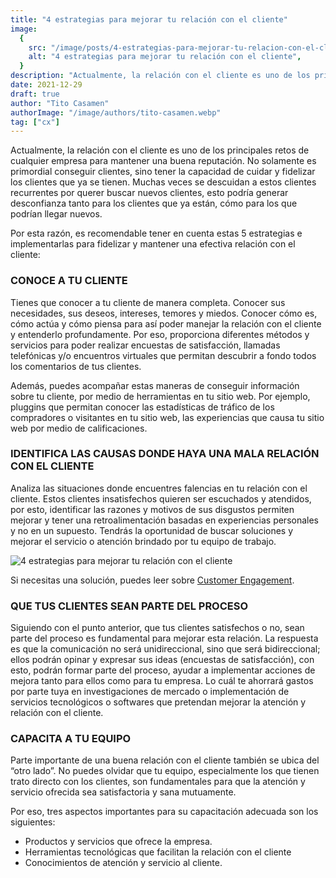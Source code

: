```yaml
---
title: "4 estrategias para mejorar tu relación con el cliente"
image:
  {
    src: "/image/posts/4-estrategias-para-mejorar-tu-relacion-con-el-cliente-1024x576.webp",
    alt: "4 estrategias para mejorar tu relación con el cliente",
  }
description: "Actualmente, la relación con el cliente es uno de los principales retos de cualquier empresa para mantener una buena reputación. No solamente es primordial conseguir clientes, sino tener la capacidad de cuidar y fidelizar los clientes que ya se tienen. "
date: 2021-12-29
draft: true
author: "Tito Casamen"
authorImage: "/image/authors/tito-casamen.webp"
tag: ["cx"]
---
```

Actualmente, la relación con el cliente es uno de los principales retos de cualquier empresa para mantener una buena reputación. No solamente es primordial conseguir clientes, sino tener la capacidad de cuidar y fidelizar los clientes que ya se tienen. Muchas veces se descuidan a estos clientes recurrentes por querer buscar nuevos clientes, esto podría generar desconfianza tanto para los clientes que ya están, cómo para los que podrían llegar nuevos.

Por esta razón, es recomendable tener en cuenta estas 5 estrategias e implementarlas para fidelizar y mantener una efectiva relación con el cliente:

### CONOCE A TU CLIENTE
Tienes que conocer a tu cliente de manera completa. Conocer sus necesidades, sus deseos, intereses, temores y miedos. Conocer cómo es, cómo actúa y cómo piensa para así poder manejar la relación con el cliente y entenderlo profundamente. Por eso, proporciona diferentes métodos y servicios para poder realizar encuestas de satisfacción, llamadas telefónicas y/o encuentros virtuales que permitan descubrir a fondo todos los comentarios de tus clientes.

Además, puedes acompañar estas maneras de conseguir información sobre tu cliente, por medio de herramientas en tu sitio web. Por ejemplo, pluggins que permitan conocer las estadísticas de tráfico de los compradores o visitantes en tu sitio web, las experiencias que causa tu sitio web por medio de calificaciones.

### IDENTIFICA LAS CAUSAS DONDE HAYA UNA MALA RELACIÓN CON EL CLIENTE
Analiza las situaciones donde encuentres falencias en tu relación con el cliente. Estos clientes insatisfechos quieren ser escuchados y atendidos, por esto, identificar las razones y motivos de sus disgustos permiten mejorar y tener una retroalimentación basadas en experiencias personales y no en un supuesto. Tendrás la oportunidad de buscar soluciones y mejorar el servicio o atención brindado por tu equipo de trabajo.


![4 estrategias para mejorar tu relación con el cliente](/image/posts/4-estrategias-para-mejorar-tu-relacion-con-el-cliente-1024x576.webp)

Si necesitas una solución, puedes leer sobre [Customer Engagement](/experiencia-del-cliente).

### QUE TUS CLIENTES SEAN PARTE DEL PROCESO 
Siguiendo con el punto anterior, que tus clientes satisfechos o no, sean parte del proceso es fundamental para mejorar esta relación. La respuesta es que la comunicación no será unidireccional, sino que será bidireccional; ellos podrán opinar y expresar sus ideas (encuestas de satisfacción), con esto, podrán formar parte del proceso, ayudar a implementar acciones de mejora tanto para ellos como para tu empresa. Lo cuál te ahorrará gastos por parte tuya en investigaciones de mercado o implementación de servicios tecnológicos o softwares que pretendan mejorar la atención y relación con el cliente.

### CAPACITA A TU EQUIPO
Parte importante de una buena relación con el cliente también se ubica del “otro lado”. No puedes olvidar que tu equipo, especialmente los que tienen trato directo con los clientes, son fundamentales para que la atención y servicio ofrecida sea satisfactoria y sana mutuamente. 

Por eso, tres aspectos importantes para su capacitación adecuada son los siguientes:

- Productos y servicios que ofrece la empresa.
- Herramientas tecnológicas que facilitan la relación con el cliente
- Conocimientos de atención y servicio al cliente.